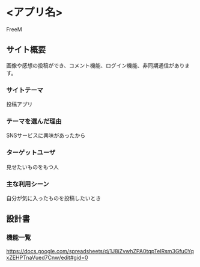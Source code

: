 # <アプリ名>
FreeM

## サイト概要
画像や感想の投稿ができ、コメント機能、ログイン機能、非同期通信があります。

### サイトテーマ
投稿アプリ

### テーマを選んだ理由
SNSサービスに興味があったから

### ターゲットユーザ
見せたいものをもつ人

### 主な利用シーン
自分が気に入ったものを投稿したいとき

## 設計書


### 機能一覧
<https://docs.google.com/spreadsheets/d/1J8iZvwhZPA0tqpTelRsm3Gfu0YqxZEHPTnaVued7Cnw/edit#gid=0>
